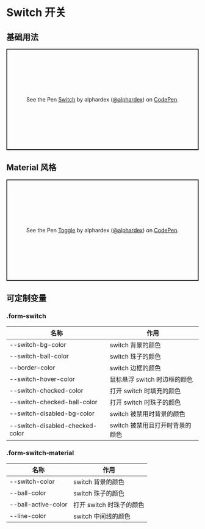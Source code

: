 # Switch 开关

## 基础用法

<p class="codepen" data-height="265" data-theme-id="dark" data-default-tab="html,result" data-user="alphardex" data-slug-hash="MWwZrdm" style="height: 265px; box-sizing: border-box; display: flex; align-items: center; justify-content: center; border: 2px solid; margin: 1em 0; padding: 1em;" data-pen-title="Switch">
  <span>See the Pen <a href="https://codepen.io/alphardex/pen/MWwZrdm">
  Switch</a> by alphardex (<a href="https://codepen.io/alphardex">@alphardex</a>)
  on <a href="https://codepen.io">CodePen</a>.</span>
</p>
<script async src="https://static.codepen.io/assets/embed/ei.js"></script>

## Material 风格

<p class="codepen" data-height="265" data-theme-id="dark" data-default-tab="html,result" data-user="alphardex" data-slug-hash="poopqvE" style="height: 265px; box-sizing: border-box; display: flex; align-items: center; justify-content: center; border: 2px solid; margin: 1em 0; padding: 1em;" data-pen-title="Toggle">
  <span>See the Pen <a href="https://codepen.io/alphardex/pen/poopqvE">
  Toggle</a> by alphardex (<a href="https://codepen.io/alphardex">@alphardex</a>)
  on <a href="https://codepen.io">CodePen</a>.</span>
</p>
<script async src="https://static.codepen.io/assets/embed/ei.js"></script>

## 可定制变量

### .form-switch

| 名称                            | 作用                            |
| ------------------------------- | ------------------------------- |
| --switch-bg-color               | switch 背景的颜色               |
| --switch-ball-color             | switch 珠子的颜色               |
| --border-color                  | switch 边框的颜色               |
| --switch-hover-color            | 鼠标悬浮 switch 时边框的颜色    |
| --switch-checked-color          | 打开 switch 时填充的颜色        |
| --switch-checked-ball-color     | 打开 switch 时珠子的颜色        |
| --switch-disabled-bg-color      | switch 被禁用时背景的颜色       |
| --switch-disabled-checked-color | switch 被禁用且打开时背景的颜色 |

### .form-switch-material

| 名称                | 作用                     |
| ------------------- | ------------------------ |
| --switch-color      | switch 背景的颜色        |
| --ball-color        | switch 珠子的颜色        |
| --ball-active-color | 打开 switch 时珠子的颜色 |
| --line-color        | switch 中间线的颜色      |
